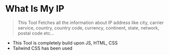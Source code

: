 # What Is My IP
> This Tool Fetches all the information about IP address like city, carrier service, country, country code, currency, continent, state, network, postal code etc...
- This Tool is completely build upon JS, HTML, CSS
- Tailwind CSS has been used